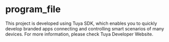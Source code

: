 # program_file
This project is developed using Tuya SDK, which enables you to quickly develop branded apps connecting and controlling smart scenarios of many devices.
For more information, please check Tuya Developer Website.
